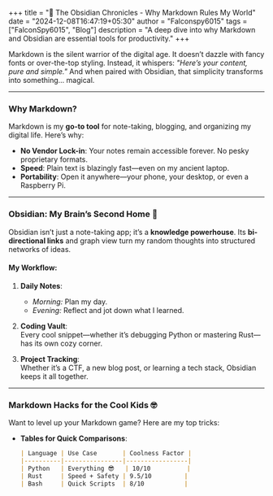 +++
title = "📓 The Obsidian Chronicles - Why Markdown Rules My World"
date = "2024-12-08T16:47:19+05:30"
author = "Falconspy6015"
tags = ["FalconSpy6015", "Blog"]
description = "A deep dive into why Markdown and Obsidian are essential tools for productivity."
+++

Markdown is the silent warrior of the digital age. It doesn’t dazzle with fancy fonts or over-the-top styling. Instead, it whispers: _"Here’s your content, pure and simple."_ And when paired with Obsidian, that simplicity transforms into something... magical.

---

### Why Markdown?

Markdown is my **go-to tool** for note-taking, blogging, and organizing my digital life. Here’s why:

- **No Vendor Lock-in**: Your notes remain accessible forever. No pesky proprietary formats.  
- **Speed**: Plain text is blazingly fast—even on my ancient laptop.  
- **Portability**: Open it anywhere—your phone, your desktop, or even a Raspberry Pi.  

---

### Obsidian: My Brain’s Second Home 🧠

Obsidian isn’t just a note-taking app; it’s a **knowledge powerhouse**. Its **bi-directional links** and graph view turn my random thoughts into structured networks of ideas.

#### My Workflow:

1. **Daily Notes**:  
   - _Morning:_ Plan my day.  
   - _Evening:_ Reflect and jot down what I learned.  

2. **Coding Vault**:  
   Every cool snippet—whether it’s debugging Python or mastering Rust—has its own cozy corner.  

3. **Project Tracking**:  
   Whether it’s a CTF, a new blog post, or learning a tech stack, Obsidian keeps it all together.  

---

### Markdown Hacks for the Cool Kids 🤓

Want to level up your Markdown game? Here are my top tricks:

- **Tables for Quick Comparisons**:
  ```markdown
  | Language | Use Case       | Coolness Factor |
  |----------|----------------|-----------------|
  | Python   | Everything 😎   | 10/10          |
  | Rust     | Speed + Safety | 9.5/10         |
  | Bash     | Quick Scripts  | 8/10           |

